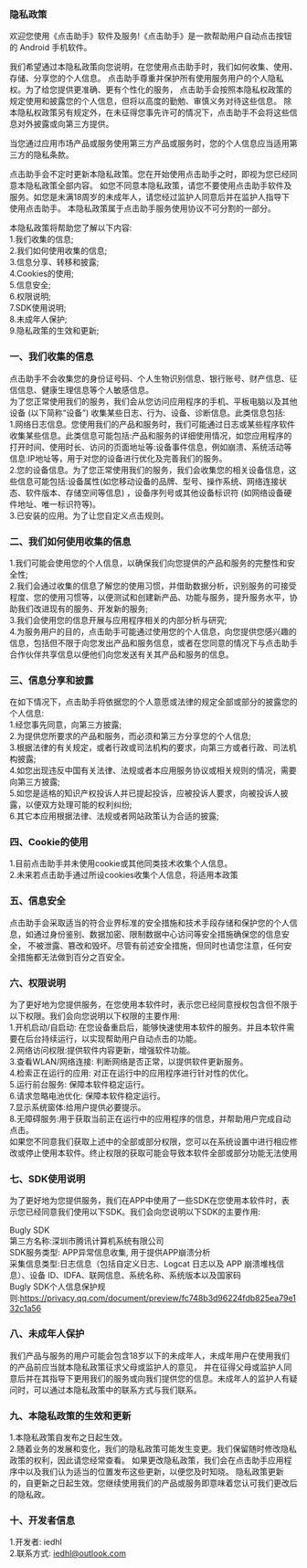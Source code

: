 ### 隐私政策

欢迎您使用《点击助手》软件及服务!《点击助手》是一款帮助用户自动点击按钮的 Android 手机软件。

我们希望通过本隐私政策向您说明，在您使用点击助手时，我们如何收集、使用、存储、分享您的个人信息。 点击助手尊重并保护所有使用服务用户的个人隐私权。为了给您提供更准确、更有个性化的服务， 点击助手会按照本隐私权政策的规定使用和披露您的个人信息，但将以高度的勤勉、审慎义务对待这些信息。 除本隐私权政策另有规定外，在未征得您事先许可的情况下，点击助手不会将这些信息对外披露或向第三方提供。

当您通过应用市场产品或服务使用第三方产品或服务时，您的个人信息应当适用第三方的隐私条款。

点击助手会不定时更新本隐私政策。您在开始使用点击助手之时，即视为您已经同意本隐私政策全部内容。 如您不同意本隐私政策，请您不要使用点击助手软件及服务。如您是未满18周岁的未成年人，请您经过监护人同意后并在监护人指导下使用点击助手。 本隐私政策属于点击助手服务使用协议不可分割的一部分。

本隐私政策将帮助您了解以下内容:  
1.我们收集的信息;  
2.我们如何使用收集的信息;  
3.信息分享、转移和披露;  
4.Cookies的使用;  
5.信息安全;  
6.权限说明;  
7.SDK使用说明;  
8.未成年人保护;  
9.隐私政策的生效和更新;

### 一、我们收集的信息

点击助手不会收集您的身份证号码、个人生物识别信息、银行账号、财产信息、征信信息、健康生理信息等个人敏感信息。  
为了您正常使用我们的服务，我们会从您访问应用程序的手机、平板电脑以及其他设备 (以下简称“设备”) 收集某些日志、行为、设备、诊断信息。此类信息包括:  
1.网络日志信息。您使用我们的产品和服务时，我们可能通过日志或某些程序软件收集某些信息。此类信息可能包括:产品和服务的详细使用情况，如您应用程序的打开时间、使用时长、访问的页面地址等:设备事件信息，例如崩溃、系统活动等信息:IP地址等，用于对您的设备进行优化及完善我们的服务。  
2.您的设备信息。为了您正常使用我们的服务，我们会收集您的相关设备信息，这些信息可能包括:设备属性(如您移动设备的品牌、型号、操作系统、网络连接状态、软件版本、存储空间等信息) ，设备序列号或其他设备标识符 (如网络设备硬件地址、唯一标识符等)。  
3.已安装的应用。为了让您自定义点击规则。

### 二、我们如何使用收集的信息

1.我们可能会使用您的个人信息，以确保我们向您提供的产品和服务的完整性和安全性;  
2.我们会通过收集的信息了解您的使用习惯，并借助数据分析，识别服务的可接受程度、您的使用习惯等，以便测试和创建新产品、功能与服务，提升服务水平，协助我们改进现有的服务、开发新的服务;  
3.我们会使用您的信息开展与应用程序相关的内部分析与研究;  
4.为服务用户的目的，点击助手可能通过使用您的个人信息，向您提供您感兴趣的信息，包括但不限于向您发出产品和服务信息，或者在您同意的情况下与点击助手合作伙伴共享信息以便他们向您发送有关其产品和服务的信息。

### 三、信息分享和披露

在如下情况下，点击助手将依据您的个人意愿或法律的规定全部或部分的披露您的个人信息:  
1.经您事先同意，向第三方披露;  
2.为提供您所要求的产品和服务，而必须和第三方分享您的个人信息;  
3.根据法律的有关规定，或者行政或司法机构的要求，向第三方或者行政、司法机构披露;  
4.如您出现违反中国有关法律、法规或者本应用服务协议或相关规则的情况，需要向第三方披露;  
5.如您是适格的知识产权投诉人并已提起投诉，应被投诉人要求，向被投诉人披露，以便双方处理可能的权利纠纷;  
6.其它本应用根据法律、法规或者网站政策认为合适的披露;  

### 四、Cookie的使用

1.目前点击助手并未使用cookie或其他同类技术收集个人信息。  
2.未来若点击助手通过所设cookies收集个人信息，将适用本政策

### 五、信息安全

点击助手会采取适当的符合业界标准的安全措施和技术手段存储和保护您的个人信息，如通过身份鉴别、数据加密、限制数据中心访问等安全措施确保您的信息安全， 不被泄露、篡改和毁坏。尽管有前述安全措施，但同时也请您注意，任何安全措施都无法做到百分之百安全。

### 六、权限说明

为了更好地为您提供服务，在您使用本软件时，表示您已经同意授权包含但不限于以下权限。我们会向您说明以下权限的主要作用:  
1.开机启动/自启动: 在您设备重启后，能够快速使用本软件的服务。并且本软件需要在后台持续运行，以实现帮助用户自动点击的功能。  
2.网络访问权限:提供软件内容更新，增强软件功能。  
3.查看WLAN/网络连接: 判断网络是否正常，以提供软件更新服务。  
4.检索正在运行的应用: 对正在运行中的应用程序进行针对性的优化。  
5.运行前台服务: 保障本软件稳定运行。  
6.请求忽略电池优化: 保障本软件稳定运行。  
7.显示系统窗体:给用户提供必要提示。  
8.无障碍服务:用于获取当前正在运行中的应用程序的信息，并帮助用户完成自动点击。  
如果您不同意我们获取上述中的全部或部分权限，您可以在系统设置中进行相应修改或停止使用本软件。终止权限的获取可能会导致本软件全部或部分功能无法使用

### 七、SDK使用说明

为了更好地为您提供服务，我们在APP中使用了一些SDK在您使用本软件时，表示您已经同意我们使用以下SDK。我们会向您说明以下SDK的主要作用:

Bugly SDK  
第三方名称:深圳市腾讯计算机系统有限公司  
SDK服务类型: APP异常信息收集, 用于提供APP崩溃分析  
采集信息类型:日志信息（包括自定义日志、Logcat 日志以及 APP 崩溃堆栈信息）、设备 ID、IDFA、联网信息、系统名称、系统版本以及国家码  
Bugly SDK个人信息保护规则:https://privacy.qq.com/document/preview/fc748b3d96224fdb825ea79e132c1a56

### 八、未成年人保护

我们产品与服务的用户可能会包含18岁以下的未成年人，未成年用户在使用我们的产品前应当就本隐私政策征求父母或监护人的意见， 并在征得父母或监护人同意后并在其指导下更用我们的服务或向我们提供您的信息。未成年人的监护人有疑问时，可以通过本隐私政策中的联系方式与我们联系。

### 九、本隐私政策的生效和更新

1.本隐私政策自发布之日起生效。  
2.随着业务的发展和变化，我们的隐私政策可能发生变更。我们保留随时修改隐私政策的权利，因此请您经常查看。 如果更改隐私政策，我们会在点击助手应用程序中以及我们认为适当的位置发布这些更新，以便您及时知晓。 隐私政策更新的，自更新之日起生效。您继续使用我们的产品或服务即意味着您认可我们更改后的隐私政。

### 十、开发者信息

1.开发者: iedhl  
2.联系方式: iedhl@outlook.com